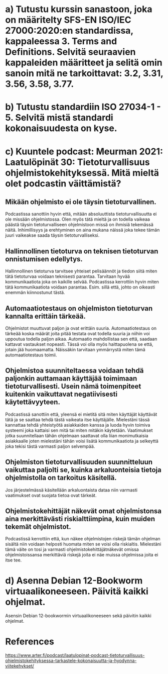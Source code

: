 # a) Tutustu kurssin sanastoon, joka on määritelty SFS-EN ISO/IEC 27000:2020:en standardissa, kappaleessa 3. Terms and Definitions. Selvitä seuraavien kappaleiden määritteet ja selitä omin sanoin mitä ne tarkoittavat: 3.2, 3.31, 3.56, 3.58, 3.77.
 
# b) Tutustu standardiin ISO 27034-1 - 5. Selvitä mistä standardi kokonaisuudesta on kyse.

# c) Kuuntele podcast: Meurman 2021: Laatulöpinät 30: Tietoturvallisuus ohjelmistokehityksessä. Mitä mieltä olet podcastin väittämistä?

## Mikään ohjelmisto ei ole täysin tietoturvallinen.

Podcastissa sanottiin hyvin että, mitään absoluuttista tietoturvallisuutta ei ole missään ohjelmistossa. Olen myös tätä mieltä ja on todella vaikeaa päästä täysin tietoturvalliseen ohjelmistoon missä on ihmisiä tekemässä näitä. Inhimillisyys ja erehtyminen on aina mukana näissä joka tekee tämän juuri vaikeakse saada täysin tietoturvalliseksi.
 
## Hallinnollinen tietoturva on teknisen tietoturvan onnistumisen edellytys.

Hallinnollinen tietoturva tarvitsee yhteiset pelisäännöt ja tiedon siitä miten tätä tietoturvaa voidaan teknisesti parantaa. Tarvitaan hyvää kommunikaatiota joka on kaikille selvää. Podcastissa kerrottiin hyvin miten tätä kommunikaatiota voidaan parantaa. Esim. sillä että, johto on oikeasti enemmän kiinnostunut tästä.
  
## Automaatiotestaus on ohjelmiston tietoturvan kannalta erittäin tärkeää.

Ohjelmistot muuttuvat paljon ja ovat erittäin suuria. Automaatiotestaus on tärkeää koska määrät joita pitää testata ovat todella suuria ja niihin voi uppoutua todella paljon aikaa. Automaatio mahdollistaa sen että, saadaan kattavat vastaukset nopeasti. Tässä voi olla myös haittapuolena se että, jotain jää huomaamatta. Näissäkin tarvitaan ymmärrystä miten tämä automaatiotestaus toimii.
  
## Ohjelmistoa suunniteltaessa voidaan tehdä paljonkin auttamaan käyttäjää toimimaan tietoturvallisesti. Usein nämä toimenpiteet kuitenkin vaikuttavat negatiivisesti käytettävyyteen.

Podcastissä sanottiin että, yleensä ei mietitä sitä miten käyttäjät käyttävät tätä ja se saattaa tehdä tästä vaikeata itse käyttäjälle. Mielestäni tässä kannattaa tehdä yhteistyötä asiakkaiden kanssa ja luoda hyvin toimiva systeemi joka kattaisi sen mitä tai miten mitäkin käytetään. Vaatimukset jotka suunnitellaan tähän ohjelmaan saattavat olla liian monimutkaisia asiakkaalle joten mielestäni tähän voisi lisätä kommunikaatiota ja selkeyttä joka tekisi tästä varmasti paljon selvempää.
  
## Ohjelmiston tietoturvallisuuden suunnitteluun vaikuttaa paljolti se, kuinka arkaluonteisia tietoja ohjelmistolla on tarkoitus käsitellä.

Jos järjestelmässä käsitellään arkaluontaista dataa niin varmasti vaatimukset ovat suojata tietoa ovat tärkeät.
  
## Ohjelmistokehittäjät näkevät omat ohjelmistonsa aina merkittävästi riskialttiimpina, kuin muiden tekemät ohjelmistot.

Podcastissä kerrottiin että, kun näkee ohjelmistojen riskejä tämän ohjelman sisältä niin voidaan helposti huomata miten se voisi olla riskialtis. Mielestäni tämä väite on tosi ja varmasti ohjelmistokehittäjätnäkevät omissa ohjelmistoissansa merkittäviä riskejä joita ei näe muissa ohjelmissa joita ei itse tee.

# d) Asenna Debian 12-Bookworm virtuaalikoneeseen. Päivitä kaikki ohjelmat.

Asensin Debian 12-bookwormin virtuaalikoneeseen sekä päivitin kaikki ohjelmat.

# References 

https://www.arter.fi/podcast/laatulopinat-podcast-tietoturvallisuus-ohjelmistokehityksessa-tarkastele-kokonaisuutta-ja-hyodynna-viitekehykset/
